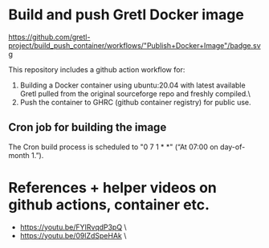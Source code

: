 # Build and push Gretl Docker image
https://github.com/gretl-project/build_push_container/workflows/"Publish+Docker+Image"/badge.svg


This repository includes a github action workflow for:

1) Building a Docker container using ubuntu:20.04 with latest available Gretl pulled from the original sourceforge repo and freshly compiled.\
2) Push the container to GHRC (github container registry) for public use.


## Cron job for building the image
The Cron build process is scheduled to "0 7 1 * *" (“At 07:00 on day-of-month 1.”).



# References + helper videos on github actions, container etc.
- https://youtu.be/FYIRvqdP3pQ \
- https://youtu.be/09lZdSpeHAk \
